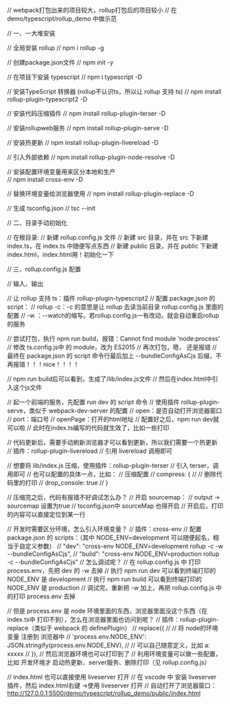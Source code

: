 
// webpack打包出来的项目较大，rollup打包后的项目较小
// 在 demo/typescript/rollup_demo 中做示范

// 一、一大堆安装

// 全局安装 rollup
// npm i rollup -g

// 创建package.json文件
// npm init -y

// 在项目下安装 typescript
// npm i typescript -D

// 安装TypeScript 转换器 (rollup不认识ts，所以让 rollup 支持 ts)
// npm install rollup-plugin-typescript2 -D

// 安装代码压缩插件 
// npm install rollup-plugin-terser -D

// 安装rollupweb服务 
// npm install rollup-plugin-serve -D

// 安装热更新 
// npm install rollup-plugin-livereload -D

// 引入外部依赖 
// npm install rollup-plugin-node-resolve -D

// 安装配置环境变量用来区分本地和生产  
// npm install cross-env -D

// 替换环境变量给浏览器使用 
// npm install rollup-plugin-replace -D

// 生成 tsconfig.json
// tsc --init


// 二、目录手动初始化

// 在根目录:
//    新建 rollup.config.js 文件
//    新建 src 目录，并在 src 下新建 index.ts，在 index.ts 中随便写点东西
//    新建 public 目录，并在 public 下新建 index.html，index.html用！初始化一下


// 三、rollup.config.js 配置

// 输入、输出

// 让 rollup 支持 ts：插件 rollup-plugin-typescript2
// 配置 package.json 的 script：
    // rollup -c：-c 的意思是让 rollup 去读当前目录 rollup.config.js 里面的配置
    // -w ：--watch的缩写。若rollup.config.js一有改动，就会自动重启rollup的服务

// 尝试打包，执行 npm run build，报错：Cannot find module 'node:process'
// 修改 ts.config.js中 的 module，改为 ES2015
// 再次打包，嗯， 还是报错
// 最终在 package.json 的 script 命令行最后加上 --bundleConfigAsCjs 后缀，不再报错！！！nice！！！！


// npm run build后可以看到，生成了/lib/index.js文件
// 然后在index.html中引入这个js文件


// 起一个前端的服务，先配置 run dev 的 script 命令
// 使用插件 rollup-plugin-serve，类似于 webpack-dev-server 的配置
    // open：是否自动打开浏览器窗口
    // port：端口号
    // openPage：打开的html地址
// 配置好之后，npm run dev就可以啦
// 此时在index.ts编写的代码就生效了，比如一些打印



// 代码更新后，需要手动刷新浏览器才可以看到更新，所以我们需要一个热更新
// 插件：rollup-plugin-livereload
// 引用 livereload 调用即可


// 想要将 lib/index.js 压缩，使用插件：rollup-plugin-terser
// 引入 terser，调用即可
// 也可以配置的具体一点，比如：
    // 压缩配置
    // compress: {
    //     // 删除代码里的打印
    //     drop_console: true
    // }



// 压缩完之后，代码有报错不好调试怎么办？
// 开启 sourcemap：
    // output -> sourcemap 设置为true
    // tsconfig.json中 sourceMap 也得开启
// 开启后，打印的内容可以直接定位到某一行




// 开发时需要区分环境，怎么引入环境变量？
// 插件：cross-env
// 配置 package.json 的 scripts：（其中 NODE_ENV=development 可以随便起名，相当于自定义参数）
    // "dev": "cross-env NODE_ENV=development rollup -c -w --bundleConfigAsCjs",
    // "build": "cross-env NODE_ENV=production rollup -c --bundleConfigAsCjs"
// 怎么调试呢？
    // 在 rollup.config.js 中 打印 process.env，先把 dev 的 -w 去掉
    // 执行 npm run dev 可以看到终端打印的 NODE_ENV 是 development
    // 执行 npm run build 可以看到终端打印的 NODE_ENV 是 production
// 调试完，重新把 -w 加上，再把 rollup.config.js 中的打印 process.env 去掉

// 但是 process.env 是 node 环境里面的东西，浏览器里面没这个东西（在 index.ts中 打印不到），怎么在浏览器里面也访问到呢？
// 插件：rollup-plugin-replace（类似于 webpack 的 definePlugin）
    // replace({
    //     // 将 node的环境变量 注册到 浏览器中
    //     'process.env.NODE_ENV': JSON.stringify(process.env.NODE_ENV),
    //     // 可以自己随意定义，比如 a: xxxxx
    // }),
// 然后浏览器环境也可以打印到了
// 利用环境变量可以做一些配置，比如 开发环境才 启动热更新、server服务、删除打印（见 rollup.config.js）



// index.html 也可以直接使用 liveserver 打开
// 在 vscode 中 安装 liveserver 插件，然后 index.html右键 ->使用 liveserver 打开
// 自动打开了浏览器窗口：http://127.0.0.1:5500/demo/typescript/rollup_demo/public/index.html




    



